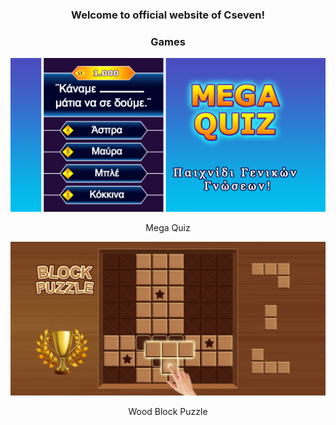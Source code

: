 <h3 align="center">Welcome to official website of Cseven!</h3>
<h3 align="center">Games</h3>
<p align="center"><img src="images/Mega_Quiz_FG.png"/></p>
<p align="center">Mega Quiz</p>
<p align="center"><img src="images/WBP_FG.png"/></p>
<p align="center">Wood Block Puzzle</p>
